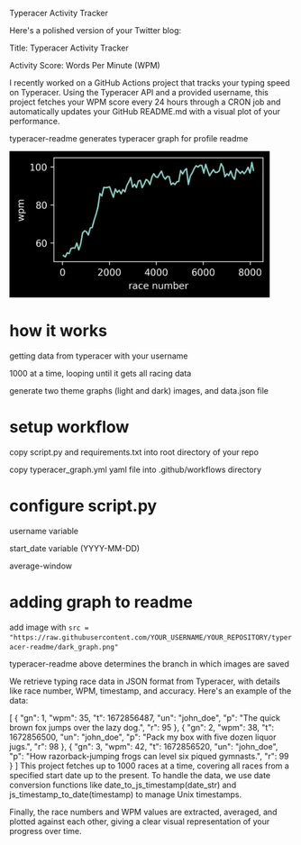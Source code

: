 Typeracer Activity Tracker


Here's a polished version of your Twitter blog:

Title: Typeracer Activity Tracker

Activity Score: Words Per Minute (WPM)

I recently worked on a GitHub Actions project that tracks your typing speed on Typeracer. Using the Typeracer API and a provided username, this project fetches your WPM score every 24 hours through a CRON job and automatically updates your GitHub README.md with a visual plot of your performance.

typeracer-readme generates typeracer graph for profile readme

<a href="">
  <img src="https://raw.githubusercontent.com/jackvector634/Type_racer/typeracer-readme/dark_graph.png" alt="typeracer graph" height="260"/>
</a>


# how it works
  getting data from typeracer with your username
  
  1000 at a time, looping until it gets all racing data
  
  generate two theme graphs (light and dark) images, and data.json file

# setup workflow
  copy script.py and requirements.txt into root directory of your repo
  
  copy typeracer_graph.yml yaml file into .github/workflows directory

# configure script.py
  username variable
   
  start_date variable (YYYY-MM-DD)
  
  average-window

# adding graph to readme
  add image with `src = "https://raw.githubusercontent.com/YOUR_USERNAME/YOUR_REPOSITORY/typeracer-readme/dark_graph.png"`
   
  typeracer-readme above determines the branch in which images are saved

We retrieve typing race data in JSON format from Typeracer, with details like race number, WPM, timestamp, and accuracy. Here's an example of the data:

[
    {
        "gn": 1,
        "wpm": 35,
        "t": 1672856487,
        "un": "john_doe",
        "p": "The quick brown fox jumps over the lazy dog.",
        "r": 95
    },
    {
        "gn": 2,
        "wpm": 38,
        "t": 1672856500,
        "un": "john_doe",
        "p": "Pack my box with five dozen liquor jugs.",
        "r": 98
    },
    {
        "gn": 3,
        "wpm": 42,
        "t": 1672856520,
        "un": "john_doe",
        "p": "How razorback-jumping frogs can level six piqued gymnasts.",
        "r": 99
    }
]
This project fetches up to 1000 races at a time, covering all races from a specified start date up to the present. To handle the data, we use date conversion functions like date_to_js_timestamp(date_str) and js_timestamp_to_date(timestamp) to manage Unix timestamps.

Finally, the race numbers and WPM values are extracted, averaged, and plotted against each other, giving a clear visual representation of your progress over time.

